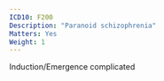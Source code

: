 ```yaml
---
ICD10: F200
Description: "Paranoid schizophrenia"
Matters: Yes
Weight: 1
---
```

Induction/Emergence complicated
